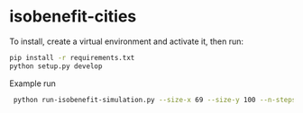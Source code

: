 # isobenefit-cities

To install, create a virtual environment
and activate it, then run:
```bash
pip install -r requirements.txt
python setup.py develop

```

Example run
```bash
 python run-isobenefit-simulation.py --size-x 69 --size-y 100 --n-steps 20 --initialization-mode image --input-filepath initial_config_1.png

```